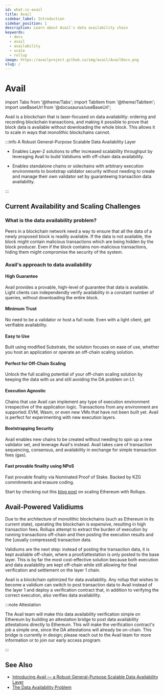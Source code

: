 ```yaml
---
id: what-is-avail
title: Avail
sidebar_label: Introduction
sidebar_position: 1
description: Learn about Avail's data availability chain
keywords:
  - docs
  - avail
  - availability
  - scale
  - rollup
image: https://availproject.github.io/img/avail/AvailDocs.png
slug: /
---
```


# Avail

import Tabs from '@theme/Tabs';
import TabItem from '@theme/TabItem';
import useBaseUrl from '@docusaurus/useBaseUrl';

Avail is a blockchain that is laser-focused on data availability: ordering and recording blockchain transactions, and making it possible to prove that block data is available without downloading the whole block. This allows it to scale in ways that monolithic blockchains cannot.

:::info A Robust General-Purpose Scalable Data Availability Layer

* Enables Layer-2 solutions to offer increased scalability throughput by leveraging Avail to build Validiums with off-chain data availability.

* Enables standalone chains or sidechains with arbitrary execution environments to bootstrap validator security without needing to create and manage their own validator set by guaranteeing transaction data availability.

:::

## Current Availability and Scaling Challenges

### What is the data availability problem?

Peers in a blockchain network need a way to ensure that all the data of a newly proposed block is
readily available. If the data is not available, the block might contain malicious transactions
which are being hidden by the block producer. Even if the block contains non-malicious transactions,
hiding them might compromise the security of the system.

### Avail's approach to data availability

#### High Guarantee

Avail provides a provable, high-level of guarantee that data is available. Light clients can independendly verify availability in a constant number of queries, without downloading the entire block.

#### Minimum Trust

No need to be a validator or host a full node. Even with a light client, get verifiable availability.

#### Easy to Use

Built using modified Substrate, the solution focuses on ease of use, whether you host an application or
operate an off-chain scaling solution.

#### Perfect for Off-Chain Scaling

Unlock the full scaling potential of your off-chain scaling solution by keeping the data with us and
still avoiding the DA problem on L1.

#### Execution Agnostic

Chains that use Avail can implement any type of execution environment irrespective of the application logic. Transactions from any environment are supported: EVM, Wasm, or even new VMs that have not been built yet. Avail is perfect for experimenting with new execution layers.

#### Bootstrapping Security

Avail enables new chains to be created without needing to spin up a new validator set, and leverage Avail's instead. Avail takes care of transaction sequencing, consensus, and availability in exchange for simple transaction fees (gas).

#### Fast provable finality using NPoS

Fast provable finality via Nominated Proof of Stake. Backed by KZG
commitments and erasure coding.

Start by checking out this [blog post](https://polygon.technology/blog/polygon-research-ethereum-scaling-with-rollups) on scaling Ethereum with Rollups.

## Avail-Powered Validiums

Due to the architecture of monolithic blockchains (such as Ethereum in its current state), operating the blockchain is expensive, resulting in high transaction fees. Rollups attempt to extract the burden of execution by running transactions off-chain and then posting the execution results and the [usually compressed] transaction data.

Validiums are the next step: instead of posting the transaction data, it is kept available off-chain, where a proof/attestation is only posted to the base layer. This is by far the most cost-effective solution because both execution and data availability are kept off-chain while still allowing for final verification and settlement on the layer 1 chain.

Avail is a blockchain optimized for data availability. Any rollup that wishes to become a validium can switch to post transaction data to Avail instead of the layer 1 and deploy a verification contract that, in addition to verifying the correct execution, also verifies data availability.

:::note Attestation

The Avail team will make this data availability verification simple on Ethereum by building an attestation bridge to post data availability attestations directly to Ethereum. This will make the verification contract's job a simple one, since the DA attestations will already be on-chain. This bridge is currently in design; please reach out to the Avail team for more information or to join our early access program.

:::

## See Also

* [Introducing Avail — a Robust General-Purpose Scalable Data Availability Layer](https://blog.availproject.org/introducing-avail-by-a-robust-general-purpose-scalable-data-availability-layer/)
* [The Data Availability Problem](https://blog.availproject.org/the-data-availability-problem/)
